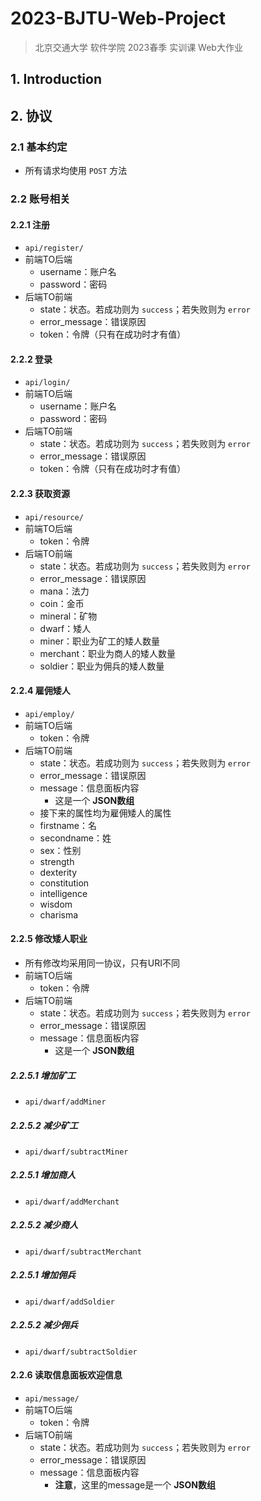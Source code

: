 # 2023-BJTU-Web-Project

> 北京交通大学 软件学院 2023春季 实训课 Web大作业

## 1. Introduction

## 2. 协议

### 2.1 基本约定

- 所有请求均使用 `POST` 方法


### 2.2 账号相关

#### 2.2.1 注册

- `api/register/`
- 前端TO后端
  - username：账户名
  - password：密码
- 后端TO前端
  - state：状态。若成功则为 `success`；若失败则为 `error`
  - error_message：错误原因
  - token：令牌（只有在成功时才有值）

#### 2.2.2 登录

* `api/login/`
* 前端TO后端
  - username：账户名
  - password：密码
* 后端TO前端
  * state：状态。若成功则为 `success`；若失败则为 `error`
  * error_message：错误原因
  * token：令牌（只有在成功时才有值）

#### 2.2.3 获取资源

* `api/resource/`
* 前端TO后端
  * token：令牌
* 后端TO前端
  * state：状态。若成功则为 `success`；若失败则为 `error`
  * error_message：错误原因
  * mana：法力
  * coin：金币
  * mineral：矿物
  * dwarf：矮人
  * miner：职业为矿工的矮人数量
  * merchant：职业为商人的矮人数量
  * soldier：职业为佣兵的矮人数量

#### 2.2.4 雇佣矮人

* `api/employ/`
* 前端TO后端
  * token：令牌
* 后端TO前端
  * state：状态。若成功则为 `success`；若失败则为 `error`
  * error_message：错误原因
  * message：信息面板内容
    * 这是一个 **JSON数组**
  * 接下来的属性均为雇佣矮人的属性
  * firstname：名
  * secondname：姓
  * sex：性别
  * strength
  * dexterity
  * constitution
  * intelligence
  * wisdom
  * charisma

#### 2.2.5 修改矮人职业

* 所有修改均采用同一协议，只有URI不同
* 前端TO后端
  * token：令牌
* 后端TO前端
  * state：状态。若成功则为 `success`；若失败则为 `error`
  * error_message：错误原因
  * message：信息面板内容
    * 这是一个 **JSON数组**

##### 2.2.5.1 增加矿工

* `api/dwarf/addMiner`

##### 2.2.5.2 减少矿工

* `api/dwarf/subtractMiner`

##### 2.2.5.1 增加商人

* `api/dwarf/addMerchant`

##### 2.2.5.2 减少商人

* `api/dwarf/subtractMerchant`

##### 2.2.5.1 增加佣兵

* `api/dwarf/addSoldier`

##### 2.2.5.2 减少佣兵

* `api/dwarf/subtractSoldier`

#### 2.2.6 读取信息面板欢迎信息

* `api/message/`
* 前端TO后端
  * token：令牌
* 后端TO前端
  * state：状态。若成功则为 `success`；若失败则为 `error`
  * error_message：错误原因
  * message：信息面板内容
    * **注意**，这里的message是一个 **JSON数组**

